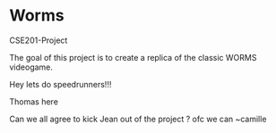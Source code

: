 # Worms
CSE201-Project

The goal of this project is to create a replica of the classic WORMS videogame.

Hey lets do speedrunners!!!

Thomas here

Can we all agree to kick Jean out of the project ?
ofc we can ~camille
